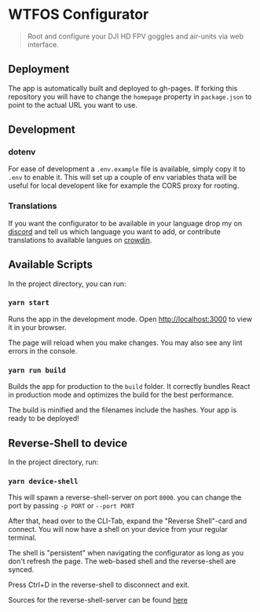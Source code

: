 # WTFOS Configurator

> Root and configure your DJI HD FPV goggles and air-units via web interface.

## Deployment

The app is automatically built and deployed to gh-pages. If forking this repository you will have to change the `homepage` property in `package.json` to point to the actual URL you want to use.

## Development

### dotenv
For ease of development a `.env.example` file is available, simply copy it to `.env` to enable it. This will set up a couple of env variables thata will be useful for local developent like for example the CORS proxy for rooting.

### Translations
If you want the configurator to be available in your language drop my on [discord](https://discord.com/invite/3rpnBBJKtU) and tell us which language you want to add, or contribute translations to available langues on [crowdin](https://crowdin.com/project/wtfos-configurator).

## Available Scripts

In the project directory, you can run:

### `yarn start`

Runs the app in the development mode.
Open [http://localhost:3000](http://localhost:3000) to view it in your browser.

The page will reload when you make changes.
You may also see any lint errors in the console.

### `yarn run build`

Builds the app for production to the `build` folder.
It correctly bundles React in production mode and optimizes the build for the best performance.

The build is minified and the filenames include the hashes.
Your app is ready to be deployed!

## Reverse-Shell to device

In the project directory, run:

### `yarn device-shell`

This will spawn a reverse-shell-server on port `8000`.
you can change the port by passing `-p PORT` or `--port PORT`

After that, head over to the CLI-Tab, expand the "Reverse Shell"-card and connect.
You will now have a shell on your device from your regular terminal.

The shell is "persistent" when navigating the configurator as long as you don't refresh the page.
The web-based shell and the reverse-shell are synced.

Press Ctrl+D in the reverse-shell to disconnect and exit.

Sources for the reverse-shell-server can be found [here](https://github.com/Alia5/wtfos-configurator-reverse-shell-server)
